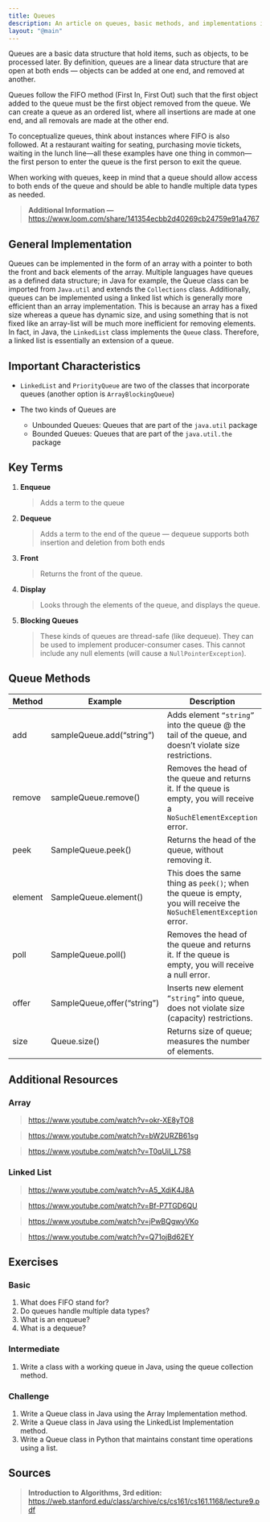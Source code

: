 ```yaml
---
title: Queues
description: An article on queues, basic methods, and implementations in Python and Java.
layout: "@main"
---
```


Queues are a basic data structure that hold items, such as objects, to be processed later. By definition, queues are a linear data structure that are open at both ends — objects can be added at one end, and removed at another. 

Queues follow the FIFO method (First In, First Out) such that the first object added to the queue must be the first object removed from the queue. We can create a queue as an ordered list, where all insertions are made at one end, and all removals are made at the other end. 

To conceptualize queues, think about instances where FIFO is also followed. At a restaurant waiting for seating, purchasing movie tickets, waiting in the lunch line—all these examples have one thing in common—the first person to enter the queue is the first person to exit the queue. 

When working with queues, keep in mind that a queue should allow access to both ends of the queue and should be able to handle multiple data types as needed.
> **Additional Information —** https://www.loom.com/share/141354ecbb2d40269cb24759e91a4767



## General Implementation

Queues can be implemented in the form of an array with a pointer to both the front and back elements of the array. Multiple languages have queues as a defined data structure; in Java for example, the Queue class can be imported from `Java.util` and extends the `Collections` class. Additionally, queues can be implemented using a linked list which is generally more efficient than an array implementation. This is because an array has a fixed size whereas a queue has dynamic size, and using something that is not fixed like an array-list will be much more inefficient for removing elements. In fact, in Java, the `LinkedList` class implements the `Queue` class. Therefore, a linked list is essentially an extension of a queue. 



## Important Characteristics
- `LinkedList` and `PriorityQueue` are two of the classes that incorporate queues (another option is `ArrayBlockingQueue`)

- The two kinds of Queues are

    - Unbounded Queues: Queues that are part of the `java.util` package
    - Bounded Queues: Queues that are part of the `java.util.the` package

## Key Terms
1.  **Enqueue**
    >Adds a term to the queue

2.  **Dequeue**
    >Adds a term to the end of the queue — dequeue supports both insertion and deletion from both ends

3.  **Front**
    >Returns the front of the queue.

4.  **Display**
    >Looks through the elements of the queue, and displays the queue.

5.  **Blocking Queues**
    >These kinds of queues are thread-safe (like dequeue). They can be used to implement producer-consumer cases. This cannot include any null elements (will cause a `NullPointerException`).

## Queue Methods
| Method      | Example |       Description |
| ----------- | ----------- | ------------- |
| add      | sampleQueue.add(“string”) | Adds element `“string”` into the queue @ the tail of the queue, and doesn’t violate size restrictions. |
| remove | sampleQueue.remove() | Removes the head of the queue and returns it. If the queue is empty, you will receive a `NoSuchElementException` error. |
| peek | SampleQueue.peek() | Returns the head of the queue, without removing it. |
| element | SampleQueue.element() | This does the same thing as `peek()`; when the queue is empty, you will receive the `NoSuchElementException` error. |
| poll | SampleQueue.poll() | Removes the head of the queue and returns it. If the queue is empty, you will receive a null error. |
| offer | SampleQueue,offer(“string”) | Inserts new element `“string”` into queue, does not violate size (capacity) restrictions. |
| size | Queue.size() | Returns size of queue; measures the number of elements. |



## Additional Resources

### Array
> https://www.youtube.com/watch?v=okr-XE8yTO8

> https://www.youtube.com/watch?v=bW2URZB61sg

> https://www.youtube.com/watch?v=T0qUiI_L7S8

### Linked List
> https://www.youtube.com/watch?v=A5_XdiK4J8A

> https://www.youtube.com/watch?v=Bf-P7TGD6QU

> https://www.youtube.com/watch?v=jPwBQgwyVKo

> https://www.youtube.com/watch?v=Q71ojBd62EY



## Exercises

### Basic
1. What does FIFO stand for?
2. Do queues handle multiple data types?
3. What is an enqueue?
4. What is a dequeue?

### Intermediate
1. Write a class with a working queue in Java, using the queue collection method.

### Challenge
1. Write a Queue class in Java using the Array Implementation method. 
2. Write a Queue class in Java using the LinkedList Implementation method. 
3. Write a Queue class in Python that maintains constant time operations using a list.



## Sources

> **Introduction to Algorithms, 3rd edition:** https://web.stanford.edu/class/archive/cs/cs161/cs161.1168/lecture9.pdf